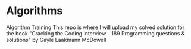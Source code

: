 # Algorithms
Algorithm Training
This repo is where I will upload my solved solution for the book "Cracking the Coding interview - 189 Programming questions & solutions" by Gayle Laakmann McDowell

